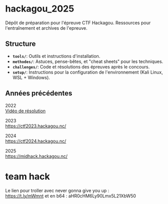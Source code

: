 # hackagou_2025

Dépôt de préparation pour l'épreuve CTF Hackagou. Ressources pour l'entraînement et archives de l'epreuve.

## Structure

- **`tools/`**: Outils et instructions d'installation.
- **`methodes/`**: Astuces, pense-bêtes, et "cheat sheets" pour les techniques.
- **`challenges/`**: Code et résolutions des épreuves après le concours.
- **`setup/`**: Instructions pour la configuration de l'environnement (Kali Linux, WSL + Windows).

## Années précédentes

2022  
[Vidéo de résolution](https://www.youtube.com/watch?v=J4sWIp71rVU)


2023  
https://ctf2023.hackagou.nc/

2024  
https://ctf2024.hackagou.nc/

2025  
https://midhack.hackagou.nc/


# team hack
Le lien pour troller avec never gonna give you up :  
https://t.ly/mWmnt
et en b64 : aHR0cHM6Ly90Lmx5L21XbW50
